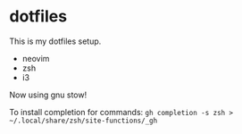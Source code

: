 # dotfiles

This is my dotfiles setup.

* neovim
* zsh
* i3

Now using gnu stow!

To install completion for commands:
`gh completion -s zsh > ~/.local/share/zsh/site-functions/_gh`
